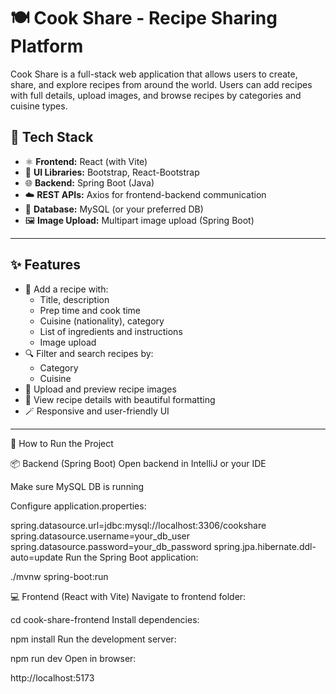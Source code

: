 # 🍽️ Cook Share - Recipe Sharing Platform

Cook Share is a full-stack web application that allows users to create, share, and explore recipes from around the world. Users can add recipes with full details, upload images, and browse recipes by categories and cuisine types.

## 🔧 Tech Stack

- ⚛️ **Frontend:** React (with Vite)
- 🎨 **UI Libraries:** Bootstrap, React-Bootstrap
- 🌐 **Backend:** Spring Boot (Java)
- ☁️ **REST APIs:** Axios for frontend-backend communication
- 💾 **Database:** MySQL (or your preferred DB)
- 🖼️ **Image Upload:** Multipart image upload (Spring Boot)

---

## ✨ Features

- 📝 Add a recipe with:
  - Title, description
  - Prep time and cook time
  - Cuisine (nationality), category
  - List of ingredients and instructions
  - Image upload
- 🔍 Filter and search recipes by:
  - Category
  - Cuisine
- 📸 Upload and preview recipe images
- 🧾 View recipe details with beautiful formatting
- 🪄 Responsive and user-friendly UI

---
🚀 How to Run the Project

📦 Backend (Spring Boot)
Open backend in IntelliJ or your IDE

Make sure MySQL DB is running

Configure application.properties:

spring.datasource.url=jdbc:mysql://localhost:3306/cookshare
spring.datasource.username=your_db_user
spring.datasource.password=your_db_password
spring.jpa.hibernate.ddl-auto=update
Run the Spring Boot application:

./mvnw spring-boot:run


💻 Frontend (React with Vite)
Navigate to frontend folder:

cd cook-share-frontend
Install dependencies:

npm install
Run the development server:

npm run dev
Open in browser:

http://localhost:5173

